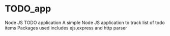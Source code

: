 # TODO_app
Node JS TODO application
A simple Node JS application to track list of todo items
Packages used includes ejs,express and http parser
